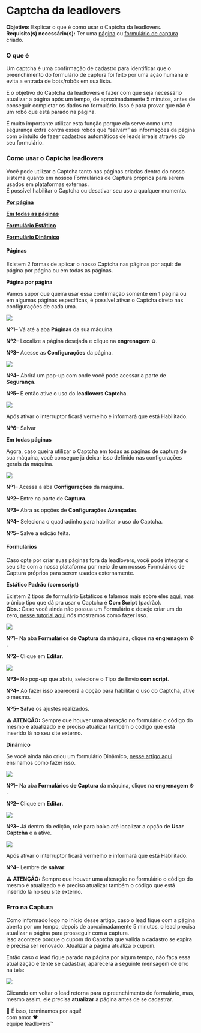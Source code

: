 # Captcha da leadlovers

**Objetivo:** Explicar o que é como usar o Captcha da leadlovers.\
**Requisito(s) necessário(s):** Ter uma [página](https://suporte.love/componentes-visao-geral/) ou [formulário de captura](https://suporte.love/como-criar-campos-dinamicos-e-como-criar-formulario-dinamico/) criado.

### **O que é**

Um captcha é uma confirmação de cadastro para identificar que o preenchimento do formulário de captura foi feito por uma ação humana e evita a entrada de bots/robôs em sua lista.

E o objetivo do Captcha da leadlovers é fazer com que seja necessário atualizar a página após um tempo, de aproximadamente 5 minutos, antes de conseguir completar os dados no formulário. Isso é para provar que não é um robô que está parado na página.

É muito importante utilizar esta função porque ela serve como uma segurança extra contra esses robôs que “salvam” as informações da página com o intuito de fazer cadastros automáticos de leads irreais através do seu formulário.

### **Como usar o Captcha leadlovers**

Você pode utilizar o Captcha tanto nas páginas criadas dentro do nosso sistema quanto em nossos Formulários de Captura próprios para serem usados em plataformas externas.\
É possível habilitar o Captcha ou desativar seu uso a qualquer momento.

[**Por página**](broken-reference)

[**Em todas as páginas**](broken-reference)

[**Formulário Estático**](broken-reference)

[**Formulário Dinâmico**](broken-reference)

#### **Páginas**

Existem 2 formas de aplicar o nosso Captcha nas páginas por aqui: de página por página ou em todas as páginas.

**Página por página**

Vamos supor que queira usar essa confirmação somente em 1 página ou em algumas páginas específicas, é possível ativar o Captcha direto nas configurações de cada uma.

[![](https://legado.leadlovers.site/wp-content/uploads/2020/09/captcha.png)](https://legado.leadlovers.site/wp-content/uploads/2020/09/captcha.png)

**Nº1–** Vá até a aba **Páginas** da sua máquina.

**Nº2–** Localize a página desejada e clique na **engrenagem** ⚙.

**Nº3–** Acesse as **Configurações** da página.

[![](https://legado.leadlovers.site/wp-content/uploads/2020/09/captcha1.png)](https://legado.leadlovers.site/wp-content/uploads/2020/09/captcha1.png)

**Nº4–** Abrirá um pop-up com onde você pode acessar a parte de **Segurança**.

**Nº5–** E então ative o uso do **leadlovers Captcha**.

[![](https://legado.leadlovers.site/wp-content/uploads/2020/09/captcha2.png)](https://legado.leadlovers.site/wp-content/uploads/2020/09/captcha2.png)

Após ativar o interruptor ficará vermelho e informará que está Habilitado.

**Nº6–** Salvar

**Em todas páginas**

Agora, caso queira utilizar o Captcha em todas as páginas de captura de sua máquina, você consegue já deixar isso definido nas configurações gerais da máquina.

[![](https://legado.leadlovers.site/wp-content/uploads/2020/09/captcha3.png)](https://legado.leadlovers.site/wp-content/uploads/2020/09/captcha3.png)

**Nº1–** Acessa a aba **Configurações** da máquina.

**Nº2–** Entre na parte de **Captura**.

**Nº3–** Abra as opções de **Configurações Avançadas**.

**Nº4–** Seleciona o quadradinho para habilitar o uso do Captcha.

**Nº5–** Salve a edição feita.

#### **Formulários**

Caso opte por criar suas páginas fora da leadlovers, você pode integrar o seu site com a nossa plataforma por meio de um nossos Formulários de Captura próprios para serem usados externamente.

**Estático Padrão (com script)**

Existem 2 tipos de formulário Estáticos e falamos mais sobre eles [aqui](https://suporte.love/criar-formulario-estatico/), mas o único tipo que dá pra usar o Captcha é **Com Script** (padrão).\
**Obs.:** Caso você ainda não possua um Formulário e deseje criar um do zero, [nesse tutorial aqui](https://suporte.love/criar-formulario-estatico/) nós mostramos como fazer isso.

[![](https://legado.leadlovers.site/wp-content/uploads/2020/09/captcha4.png)](https://legado.leadlovers.site/wp-content/uploads/2020/09/captcha4.png)

**Nº1–** Na aba **Formulários de Captura** da máquina, clique na **engrenagem** ⚙ .

**Nº2–** Clique em **Editar**.

[![](https://legado.leadlovers.site/wp-content/uploads/2020/09/captcha5.png)](https://legado.leadlovers.site/wp-content/uploads/2020/09/captcha5.png)

**Nº3–** No pop-up que abriu, selecione o Tipo de Envio **com script**.

**Nº4–** Ao fazer isso aparecerá a opção para habilitar o uso do Captcha, ative o mesmo.

**Nº5–** **Salve** os ajustes realizados.

**⚠ ATENÇÃO:** Sempre que houver uma alteração no formulário o código do mesmo é atualizado e é preciso atualizar também o código que está inserido lá no seu site externo.

**Dinâmico**

Se você ainda não criou um formulário Dinâmico, [nesse artigo aqui](https://suporte.love/como-criar-campos-dinamicos-e-como-criar-formulario-dinamico/) ensinamos como fazer isso.

[![](https://legado.leadlovers.site/wp-content/uploads/2020/09/captcha4.png)](https://legado.leadlovers.site/wp-content/uploads/2020/09/captcha4.png)

**Nº1–** Na aba **Formulários de Captura** da máquina, clique na **engrenagem** ⚙ .

**Nº2–** Clique em **Editar**.

[![](https://legado.leadlovers.site/wp-content/uploads/2020/09/captcha6.png)](https://legado.leadlovers.site/wp-content/uploads/2020/09/captcha6.png)

**Nº3–** Já dentro da edição, role para baixo até localizar a opção de **Usar Captcha** e a ative.

[![](https://legado.leadlovers.site/wp-content/uploads/2020/09/captcha7.png)](https://legado.leadlovers.site/wp-content/uploads/2020/09/captcha7.png)

Após ativar o interruptor ficará vermelho e informará que está Habilitado.

**Nº4–** Lembre de **salvar**.

**⚠ ATENÇÃO:** Sempre que houver uma alteração no formulário o código do mesmo é atualizado e é preciso atualizar também o código que está inserido lá no seu site externo.

### **Erro na Captura**

Como informado logo no início desse artigo, caso o lead fique com a página aberta por um tempo, depois de aproximadamente 5 minutos, o lead precisa atualizar a página para prosseguir com a captura.\
Isso acontece porque o cupom do Captcha que valida o cadastro se expira e precisa ser renovado. Atualizar a página atualiza o cupom.

Então caso o lead fique parado na página por algum tempo, não faça essa atualização e tente se cadastrar, aparecerá a seguinte mensagem de erro na tela:

[![](https://legado.leadlovers.site/wp-content/uploads/2020/09/captcha8.png)](https://legado.leadlovers.site/wp-content/uploads/2020/09/captcha8.png)

Clicando em voltar o lead retorna para o preenchimento do formulário, mas, mesmo assim, ele precisa **atualizar** a página antes de se cadastrar.



🏁 É isso, terminamos por aqui!\
com amor ❤\
equipe leadlovers™
